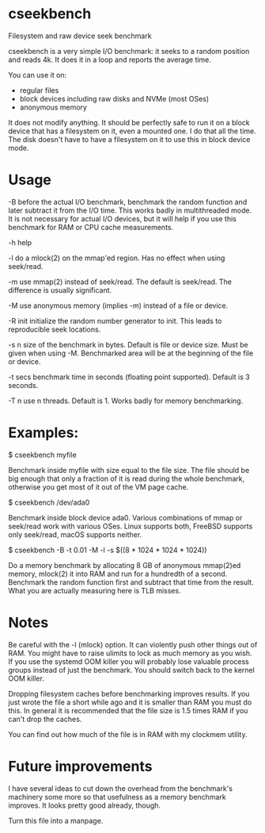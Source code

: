 # cseekbench
Filesystem and raw device seek benchmark


cseekbench is a very simple I/O benchmark: it seeks to a random
position and reads 4k.  It does it in a loop and reports the average
time.

You can use it on:
- regular files
- block devices including raw disks and NVMe (most OSes)
- anonymous memory

It does not modify anything.  It should be perfectly safe to run it on
a block device that has a filesystem on it, even a mounted one.  I do
that all the time.  The disk doesn't have to have a filesystem on it
to use this in block device mode.

# Usage

-B before the actual I/O benchmark, benchmark the random function and
later subtract it from the I/O time.  This works badly in
multithreaded mode.  It is not necessary for actual I/O devices, but
it will help if you use this benchmark for RAM or CPU cache
measurements.

-h help

-l do a mlock(2) on the mmap'ed region.  Has no effect when using
seek/read.

-m use mmap(2) instead of seek/read.  The default is seek/read.  The
difference is usually significant.

-M use anonymous memory (implies -m) instead of a file or device.

-R init initialize the random number generator to init.  This
leads to reproducible seek locations.

-s n size of the benchmark in bytes.  Default is file or device
size.  Must be given when using -M.  Benchmarked area will be at the
beginning of the file or device.

-t secs benchmark time in seconds (floating point supported).
Default is 3 seconds.

-T n use n threads.  Default is 1.  Works badly for memory
benchmarking. 

# Examples:

$ cseekbench myfile

Benchmark inside myfile with size equal to the file size.  The file
should be big enough that only a fraction of it is read during the
whole benchmark, otherwise you get most of it out of the VM page
cache.

$ cseekbench /dev/ada0

Benchmark inside block device ada0.  Various combinations of mmap or
seek/read work with various OSes.  Linux supports both, FreeBSD
supports only seek/read, macOS supports neither.

$ cseekbench -B -t 0.01 -M -l -s $((8 * 1024 * 1024 * 1024))

Do a memory benchmark by allocating 8 GB of anonymous mmap(2)ed
memory, mlock(2) it into RAM and run for a hundredth of a second.
Benchmark the random function first and subtract that time from the
result.  What you are actually measuring here is TLB misses.

# Notes

Be careful with the -l (mlock) option.  It can violently push other
things out of RAM.  You might have to raise ulimits to lock as much
memory as you wish.  If you use the systemd OOM killer you will
probably lose valuable process groups instead of just the benchmark.
You should switch back to the kernel OOM killer.

Dropping filesystem caches before benchmarking improves results.  If
you just wrote the file a short while ago and it is smaller than RAM
you must do this.  In general it is recommended that the file size is
1.5 times RAM if you can't drop the caches.

You can find out how much of the file is in RAM with my clockmem
utility.

# Future improvements

I have several ideas to cut down the overhead from the benchmark's
machinery some more so that usefulness as a memory benchmark improves.
It looks pretty good already, though.

Turn this file into a manpage.
